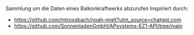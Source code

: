 Sammlung um die Daten eines Balkonkraftwerks abzurufen
Inspiriert durch:
* https://github.com/mtrossbach/noah-mqtt?utm_source=chatgpt.com
* https://github.com/SonnenladenGmbH/APsystems-EZ1-API/tree/main

